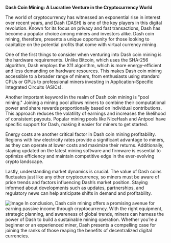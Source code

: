 **Dash Coin Mining: A Lucrative Venture in the Cryptocurrency World**

The world of cryptocurrency has witnessed an exponential rise in interest over recent years, and Dash (DASH) is one of the key players in this digital revolution. Known for its focus on privacy and fast transactions, Dash has become a popular choice among miners and investors alike. Dash coin mining, therefore, presents a unique opportunity for those looking to capitalize on the potential profits that come with virtual currency mining.

One of the first things to consider when venturing into Dash coin mining is the hardware requirements. Unlike Bitcoin, which uses the SHA-256 algorithm, Dash employs the X11 algorithm, which is more energy-efficient and less demanding on hardware resources. This makes Dash coin mining accessible to a broader range of miners, from enthusiasts using standard CPUs or GPUs to professional miners investing in Application-Specific Integrated Circuits (ASICs).

Another important keyword in the realm of Dash coin mining is "pool mining." Joining a mining pool allows miners to combine their computational power and share rewards proportionally based on individual contributions. This approach reduces the volatility of earnings and increases the likelihood of consistent payouts. Popular mining pools like NiceHash and Antpool have specific support for Dash, making it easier for miners to get started.

Energy costs are another critical factor in Dash coin mining profitability. Regions with low electricity rates provide a significant advantage to miners, as they can operate at lower costs and maximize their returns. Additionally, staying updated on the latest mining software and firmware is essential to optimize efficiency and maintain competitive edge in the ever-evolving crypto landscape.

Lastly, understanding market dynamics is crucial. The value of Dash coins fluctuates just like any other cryptocurrency, so miners must be aware of price trends and factors influencing Dash’s market position. Staying informed about developments such as updates, partnerships, and regulatory news can help anticipate shifts in demand and profitability.


![Image](https://github.com/user-attachments/assets/31692037-0104-4703-abd1-696b6a7dd41b)
In conclusion, Dash coin mining offers a promising avenue for earning passive income through cryptocurrency. With the right equipment, strategic planning, and awareness of global trends, miners can harness the power of Dash to build a sustainable mining operation. Whether you’re a beginner or an experienced miner, Dash presents a compelling case for joining the ranks of those reaping the benefits of decentralized digital currencies.